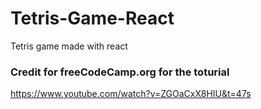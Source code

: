 # Tetris-Game-React
Tetris game made with react 


### Credit for freeCodeCamp.org for the toturial
https://www.youtube.com/watch?v=ZGOaCxX8HIU&t=47s
